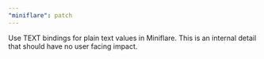 ```yaml
---
"miniflare": patch
---
```


Use TEXT bindings for plain text values in Miniflare. This is an internal detail that should have no user facing impact.
